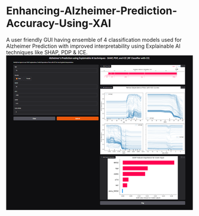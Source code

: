 # Enhancing-Alzheimer-Prediction-Accuracy-Using-XAI
A user friendly GUI having ensemble of 4 classification models used for Alzheimer Prediction with improved interpretability using Explainable AI techniques like SHAP, PDP &amp; ICE.
![GUI Interface](https://github.com/Sanika2109/Enhancing-Alzheimer-Prediction-Accuracy-Using-XAI/blob/main/int.png?raw=true)
